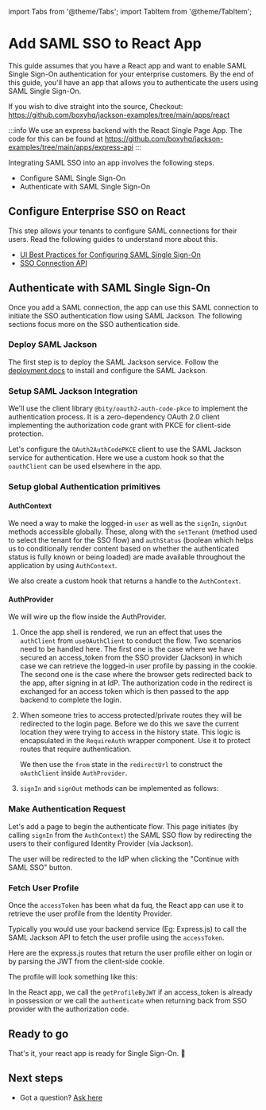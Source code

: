 import Tabs from '@theme/Tabs';
import TabItem from '@theme/TabItem';

# Add SAML SSO to React App

This guide assumes that you have a React app and want to enable SAML Single Sign-On authentication for your enterprise customers. By the end of this guide, you'll have an app that allows you to authenticate the users using SAML Single Sign-On.

If you wish to dive straight into the source, Checkout: <https://github.com/boxyhq/jackson-examples/tree/main/apps/react>

:::info
We use an express backend with the React Single Page App. The code for this can be found at <https://github.com/boxyhq/jackson-examples/tree/main/apps/express-api>
:::

Integrating SAML SSO into an app involves the following steps.

- Configure SAML Single Sign-On
- Authenticate with SAML Single Sign-On

## Configure Enterprise SSO on React

This step allows your tenants to configure SAML connections for their users. Read the following guides to understand more about this.

- [UI Best Practices for Configuring SAML Single Sign-On](/guides/jackson/configuring-saml-sso)
- [SSO Connection API](/docs/jackson/sso-flow/)

## Authenticate with SAML Single Sign-On

Once you add a SAML connection, the app can use this SAML connection to initiate the SSO authentication flow using SAML Jackson. The following sections focus more on the SSO authentication side.

### Deploy SAML Jackson

The first step is to deploy the SAML Jackson service. Follow the [deployment docs](/docs/jackson/deploy/service) to install and configure the SAML Jackson.

### Setup SAML Jackson Integration

We'll use the client library `@bity/oauth2-auth-code-pkce` to implement the authentication process. It is a zero-dependency OAuth 2.0 client implementing the authorization code grant with PKCE for client-side protection.

Let's configure the `OAuth2AuthCodePKCE` client to use the SAML Jackson service for authentication. Here we use a custom hook so that the `oauthClient` can be used elsewhere in the app.

### Setup global Authentication primitives

#### AuthContext

We need a way to make the logged-in `user` as well as the `signIn`, `signOut` methods accessible globally. These, along with the `setTenant` (method used to select the tenant for the SSO flow) and `authStatus` (boolean which helps us to conditionally render content based on whether the authenticated status is fully known or being loaded) are made available throughout the application by using `AuthContext`.

We also create a custom hook that returns a handle to the `AuthContext`.

#### AuthProvider

We will wire up the flow inside the AuthProvider.

1. Once the app shell is rendered, we run an effect that uses the `authClient` from `useOAuthClient` to conduct the flow. Two scenarios need to be handled here. The first one is the case where we have secured an access_token from the SSO provider (Jackson) in which case we can retrieve the logged-in user profile by passing in the cookie. The second one is the case where the browser gets redirected back to the app, after signing in at IdP. The authorization code in the redirect is exchanged for an access token which is then passed to the app backend to complete the login.

2. When someone tries to access protected/private routes they will be redirected to the login page. Before we do this we save the current location they were trying to access in the history state. This logic is encapsulated in the `RequireAuth` wrapper component. Use it to protect routes that require authentication.

   We then use the `from` state in the `redirectUrl` to construct the `oAuthClient` inside `AuthProvider`.

3. `signIn` and `signOut` methods can be implemented as follows:

### Make Authentication Request

Let's add a page to begin the authenticate flow. This page initiates (by calling `signIn` from the `AuthContext`) the SAML SSO flow by redirecting the users to their configured Identity Provider (via Jackson).

The user will be redirected to the IdP when clicking the "Continue with SAML SSO" button.

### Fetch User Profile

Once the `accessToken` has been what da fuq, the React app can use it to retrieve the user profile from the Identity Provider.

Typically you would use your backend service (Eg: Express.js) to call the SAML Jackson API to fetch the user profile using the `accessToken`.

Here are the express.js routes that return the user profile either on login or by parsing the JWT from the client-side cookie.

The profile will look something like this:

In the React app, we call the `getProfileByJWT` if an access_token is already in possession or we call the `authenticate` when returning back from SSO provider with the authorization code.

## Ready to go

That's it, your react app is ready for Single Sign-On. 🎉

## Next steps

- Got a question? [Ask here](https://discord.gg/uyb7pYt4Pa)
